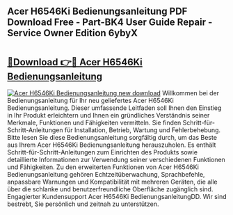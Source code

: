## Acer H6546Ki Bedienungsanleitung PDF Download Free - Part-BK4 User Guide Repair - Service Owner Edition 6ybyX

# <h2><a href="http://df57y3.blite.top/?on=Acer+H6546Ki+Bedienungsanleitung">🔗Download 👉🔴 Acer H6546Ki Bedienungsanleitung</a></h2>

[![Acer H6546Ki Bedienungsanleitung new download](https://i.imgur.com/lujVjoI.png)](http://df57y3.blite.top/?on=Acer+H6546Ki+Bedienungsanleitung)
Willkommen bei der Bedienungsanleitung für Ihr neu geliefertes Acer H6546Ki Bedienungsanleitung. Dieser umfassende Leitfaden soll Ihnen den Einstieg in Ihr Produkt erleichtern und Ihnen ein gründliches Verständnis seiner Merkmale, Funktionen und Fähigkeiten vermitteln. Sie finden Schritt-für-Schritt-Anleitungen für Installation, Betrieb, Wartung und Fehlerbehebung. Bitte lesen Sie diese Bedienungsanleitung sorgfältig durch, um das Beste aus Ihrem Acer H6546Ki Bedienungsanleitung herauszuholen. Es enthält Schritt-für-Schritt-Anleitungen zum Einrichten des Produkts sowie detaillierte Informationen zur Verwendung seiner verschiedenen Funktionen und Fähigkeiten. Zu den erweiterten Funktionen von Acer H6546Ki Bedienungsanleitung gehören Echtzeitüberwachung, Sprachbefehle, anpassbare Warnungen und Kompatibilität mit mehreren Geräten, die alle über die schlanke und benutzerfreundliche Oberfläche zugänglich sind. Engagierter Kundensupport Acer H6546Ki BedienungsanleitungDD. Wir sind bestrebt, Sie persönlich und zeitnah zu unterstützen.
